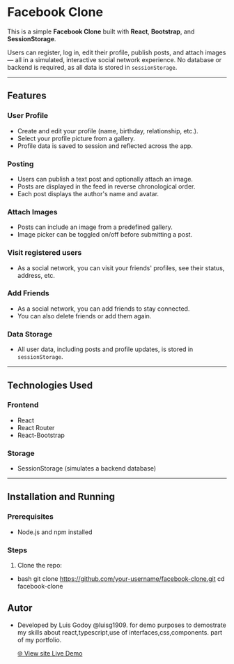 # Facebook Clone

This is a simple **Facebook Clone** built with **React**, **Bootstrap**, and **SessionStorage**.

Users can register, log in, edit their profile, publish posts, and attach images — all in a simulated, interactive social network experience. No database or backend is required, as all data is stored in `sessionStorage`.

---

## **Features**

### User Profile
- Create and edit your profile (name, birthday, relationship, etc.).
- Select your profile picture from a gallery.
- Profile data is saved to session and reflected across the app.

### Posting
- Users can publish a text post and optionally attach an image.
- Posts are displayed in the feed in reverse chronological order.
- Each post displays the author's name and avatar.

### Attach Images
- Posts can include an image from a predefined gallery.
- Image picker can be toggled on/off before submitting a post.
### Visit registered users
- As a social network, you can visit your friends' profiles, see their status, address, etc.

### Add Friends
- As a social network, you can add friends to stay connected.
- You can also delete friends or add them again.

### Data Storage
- All user data, including posts and profile updates, is stored in `sessionStorage`.

---

## **Technologies Used**

### Frontend
- React
- React Router
- React-Bootstrap

### Storage
- SessionStorage (simulates a backend database)

---

## Installation and Running

### Prerequisites
- Node.js and npm installed

### Steps

1. Clone the repo:
  - bash
   git clone https://github.com/your-username/facebook-clone.git
   cd facebook-clone


## Autor
- Developed by Luis Godoy @luisg1909. for demo purposes to demostrate my skills about react,typescript,use of interfaces,css,components. part of my portfolio.
  
  [🌐 View site Live Demo](https://luisg1909.github.io/sharenetwork)

